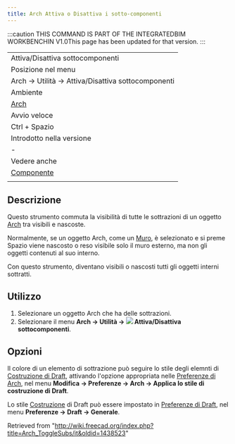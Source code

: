 ```yaml
---
title: Arch Attiva o Disattiva i sotto-componenti
---
```


:::caution
THIS COMMAND IS PART OF THE INTEGRATEDBIM WORKBENCHIN V1.0This page has been updated for that version.
:::

|                                                      |
| ---------------------------------------------------- |
| Attiva/Disattiva sottocomponenti                     |
| Posizione nel menu                                   |
| Arch → Utilità → Attiva/Disattiva sottocomponenti    |
| Ambiente                                             |
| [Arch](/Arch_Workbench/it "Arch Workbench/it")       |
| Avvio veloce                                         |
| Ctrl + Spazio                                        |
| Introdotto nella versione                            |
| -                                                    |
| Vedere anche                                         |
| [Componente](/Arch_Component/it "Arch Component/it") |
|                                                      |

## Descrizione

Questo strumento commuta la visibilità di tutte le sottrazioni di un oggetto [Arch](/Arch_Workbench/it "Arch Workbench/it") tra visibili e nascoste.

Normalmente, se un oggetto Arch, come un [Muro](/Arch_Wall/it "Arch Wall/it"), è selezionato e si preme Spazio viene nascosto o reso visibile solo il muro esterno, ma non gli oggetti contenuti al suo interno.

Con questo strumento, diventano visibili o nascosti tutti gli oggetti interni sottratti.

## Utilizzo

1. Selezionare un oggetto Arch che ha delle sottrazioni.
2. Selezionare il menu **Arch → Utilità → ![](/images/Arch_ToggleSubs.svg) Attiva/Disattiva sottocomponenti**.

## Opzioni

Il colore di un elemento di sottrazione può seguire lo stile degli elemnti di [Costruzione di Draft](/Draft_ToggleConstructionMode/it "Draft ToggleConstructionMode/it"), attivando l'opzione appropriata nelle [Preferenze di Arch](/Arch_Preferences/it "Arch Preferences/it"), nel menu **Modifica → Preferenze → Arch → Applica lo stile di costruzione di Draft**.

Lo stile [Costruzione](/Draft_ToggleConstructionMode/it "Draft ToggleConstructionMode/it") di Draft può essere impostato in [Preferenze di Draft](/Draft_Preferences/it "Draft Preferences/it"), nel menu **Preferenze → Draft → Generale**.

Retrieved from "<http://wiki.freecad.org/index.php?title=Arch_ToggleSubs/it&oldid=1438523>"
